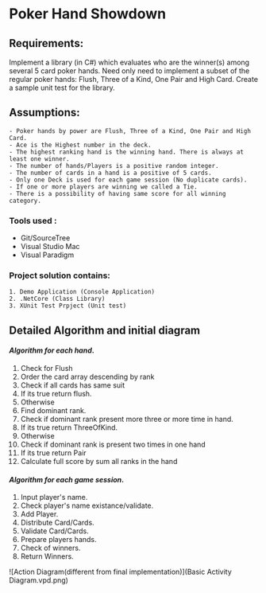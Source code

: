 # Poker Hand Showdown

## Requirements:

Implement a library (in C#) which evaluates who are the winner(s) among several 5 card
poker hands. Need only need to implement a subset of the regular poker hands: Flush, Three of a Kind, One Pair and High Card.
Create a sample unit test for the library.
    
## Assumptions:
    - Poker hands by power are Flush, Three of a Kind, One Pair and High Card.
    - Ace is the Highest number in the deck.
    - The highest ranking hand is the winning hand. There is always at least one winner.
    - The number of hands/Players is a positive random integer.
    - The number of cards in a hand is a positive of 5 cards.
    - Only one Deck is used for each game session (No duplicate cards).
    - If one or more players are winning we called a Tie.
    - There is a possibility of having same score for all winning category.

### Tools used :
   - Git/SourceTree
   - Visual Studio Mac
   - Visual Paradigm

### Project solution contains:

    1. Demo Application (Console Application)
    2. .NetCore (Class Library)
    3. XUnit Test Prpject (Unit test)

## Detailed Algorithm and initial diagram

#### *Algorithm for each hand*.
1. Check for Flush
2. Order the card array descending by rank
3. Check if all cards has same suit
4. If its true return flush.
5. Otherwise 
6. Find dominant rank.
7. Check if dominant rank present more three or more time in hand.
8. If its true return ThreeOfKind.
9. Otherwise
10. Check if dominant rank is present two times in one hand
11. If its true return Pair
12. Calculate full score by sum all ranks in the hand

#### *Algorithm for each game session*.
1. Input player's name.
2. Check player's name existance/validate.
3. Add Player.
4. Distribute Card/Cards.
5. Validate Card/Cards.
6. Prepare players hands.
7. Check of winners.
8. Return Winners.

![Action Diagram(different from final implementation)](Basic Activity Diagram.vpd.png)

